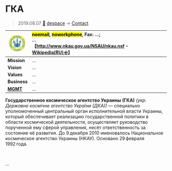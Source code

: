 # ГКА
> 2019.08.07 [🚀](../../../index/index.md) [despace](../index.md) → [Contact](../contact.md)

|[![](../f/contact/g/gka_logo1_thumb.webp)](../f/contact/g/gka_logo1.webp)|<mark>noemail</mark>, <mark>noworkphone</mark>, Fax: …;<br> *…*<br> 【<http://www.nkau.gov.ua/NSAU/nkau.nsf>・ [Wikipedia(RU) ⎆](https://ru.wikipedia.org/wiki/Государственное_космическое_агентство_Украины)】|
|:-|:-|
|**Mission**|…|
|**Vision**|…|
|**Values**|…|
|**Business**|…|
|**[MGMT](../mgmt.md)**|…|

**Государственное космическое агентство Украины (ГКА)** *(укр. Державне космічне агентство України (ДКА))* — специально уполномоченный центральный орган исполнительной власти Украины, который обеспечивает реализацию государственной политики в области космической деятельности, осуществляет руководство порученной ему сферой управления, несёт ответственность за состояние её развития. До 9 декабря 2010 именовалось Национальное космическое агентство Украины (НКАУ). Основано 29 февраля 1992 года.


<p style="page-break-after:always"> </p>

…
